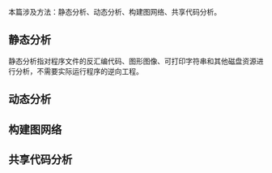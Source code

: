 本篇涉及方法：静态分析、动态分析、构建图网络、共享代码分析。

## 静态分析
静态分析指对程序文件的反汇编代码、图形图像、可打印字符串和其他磁盘资源进行分析，不需要实际运行程序的逆向工程。

## 动态分析

## 构建图网络

## 共享代码分析